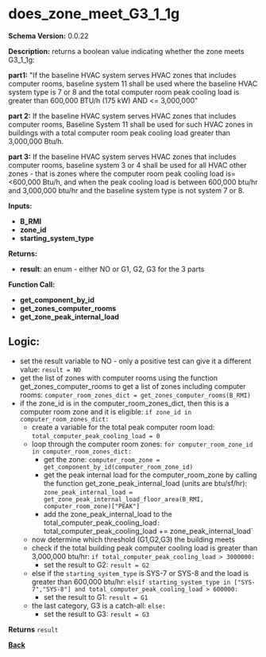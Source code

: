 # does_zone_meet_G3_1_1g
**Schema Version:** 0.0.22  

**Description:** returns a boolean value indicating whether the zone meets G3_1_1g:
 
**part1:** "If the baseline HVAC system serves HVAC zones that includes computer rooms,  baseline system 11 shall be used where the baseline HVAC system type is 7 or 8 and the total computer room peak cooling load is greater than 600,000 BTU/h (175 kW) AND <= 3,000,000"

**part 2:** If the baseline HVAC system serves HVAC zones that includes computer rooms,  Baseline System 11 shall be used for such HVAC zones in buildings with a total computer room peak cooling load greater than 3,000,000 Btu/h.

**part 3:** If the baseline HVAC system serves HVAC zones that includes computer rooms,  baseline system 3 or 4 shall be used for all HVAC other zones - that is zones where the computer room peak cooling load is= <600,000 Btu/h, and when the peak cooling load is between 600,000 btu/hr and 3,000,000 btu/hr and the baseline system type is not system 7 or 8.

**Inputs:** 
- **B_RMI**
- **zone_id**
- **starting_system_type**

**Returns:**  
- **result**: an enum - either NO or G1, G2, G3 for the 3 parts

**Function Call:**
- **get_component_by_id**
- **get_zones_computer_rooms**
- **get_zone_peak_internal_load**

## Logic:
- set the result variable to NO - only a positive test can give it a different value: `result = NO`
- get the list of zones with computer rooms using the function get_zones_computer_rooms to get a list of zones including computer rooms: `computer_room_zones_dict = get_zones_computer_rooms(B_RMI)`
- if the zone_id is in the computer_room_zones_dict, then this is a computer room zone and it is eligible: `if zone_id in computer_room_zones_dict:`
    - create a variable for the total peak computer room load: `total_computer_peak_cooling_load = 0`
    - loop through the computer room zones: `for computer_room_zone_id in computer_room_zones_dict:`
        - get the zone: `computer_room_zone = get_component_by_id(computer_room_zone_id)`
        - get the peak internal load for the computer_room_zone by calling the function get_zone_peak_internal_load (units are btu/sf/hr): `zone_peak_internal_load = get_zone_peak_internal_load_floor_area(B_RMI, computer_room_zone)["PEAK"]`
        - add the zone_peak_internal_load to the total_computer_peak_cooling_load`: `total_computer_peak_cooling_load += zone_peak_internal_load`
    - now determine which threshold (G1,G2,G3) the building meets
    - check if the total building peak computer cooling load is greater than 3,000,000 btu/hr: `if total_computer_peak_cooling_load > 3000000:`
        - set the result to G2: `result = G2`
    - else if the `starting_system_type` is SYS-7 or SYS-8 and the load is greater than 600,000 btu/hr: `elsif starting_system_type in ["SYS-7","SYS-8"] and total_computer_peak_cooling_load > 600000:`
        - set the result to G1: `result = G1`
    - the last category, G3 is a catch-all: `else:`
        - set the result to G3: `result = G3`

**Returns** `result`


**[Back](../_toc.md)**
